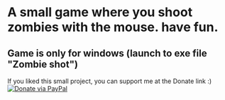 # A small game where you shoot zombies with the mouse. have fun.
## Game is only for windows (launch to exe file "Zombie shot")

If you liked this small project, you can support me at the Donate link :) [![Donate via PayPal](https://img.shields.io/badge/Donate-PayPal-blue.svg)](https://www.paypal.me/wampirlucas)

